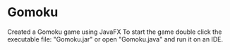 # Gomoku
Created a Gomoku game using JavaFX
To start the game double click the executable file: "Gomoku.jar" or open "Gomoku.java" and run it on an IDE.
